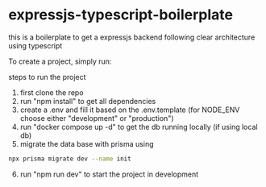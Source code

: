 # expressjs-typescript-boilerplate

this is a boilerplate to get a expressjs backend following clear architecture using typescript

To create a project, simply run:

steps to run the project

1. first clone the repo
2. run "npm install" to get all dependencies
3. create a .env and fill it based on the .env.template (for NODE_ENV choose either "development" or "production")
4. run "docker compose up -d" to get the db running locally (if using local db)
5. migrate the data base with prisma using

```bash
npx prisma migrate dev --name init
```

6. run "npm run dev" to start the project in development
